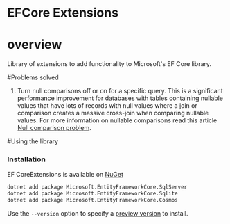 # EFCore Extensions
# overview

Library of extensions to add functionality to Microsoft's EF Core library.


#Problems solved

1. Turn null comparisons off or on for a specific query. This is a significant performance improvement for databases with tables containing nullable values that have lots of records with null values where a join or comparison creates a massive cross-join when comparing nullable values. For more information on nullable comparisons read this article [Null comparison problem](https://learn.microsoft.com/en-us/ef/core/querying/null-comparisons). 


#Using the library

### Installation

EF CoreExtensions  is available on [NuGet](https://www.nuget.org/packages/Microsoft.EntityFrameworkCore)

```sh
dotnet add package Microsoft.EntityFrameworkCore.SqlServer
dotnet add package Microsoft.EntityFrameworkCore.Sqlite
dotnet add package Microsoft.EntityFrameworkCore.Cosmos
```

Use the `--version` option to specify a [preview version](https://www.nuget.org/packages/Microsoft.EntityFrameworkCore/absoluteLatest) to install.